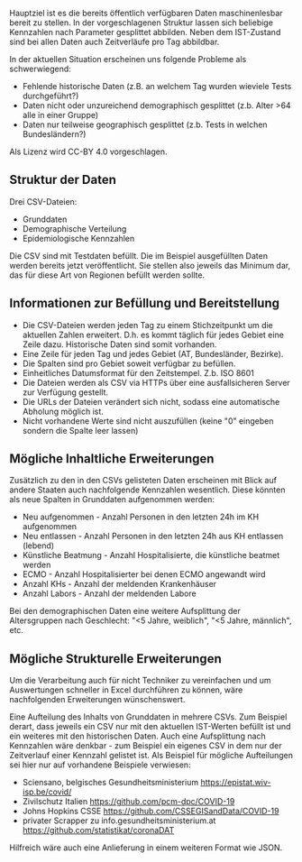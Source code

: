 Hauptziel ist es die bereits öffentlich verfügbaren Daten maschinenlesbar bereit zu stellen. In der vorgeschlagenen Struktur lassen sich beliebige Kennzahlen nach Parameter gesplittet abbilden. Neben dem IST-Zustand sind bei allen Daten auch Zeitverläufe pro Tag abbildbar.

In der aktuellen Situation erscheinen uns folgende Probleme als schwerwiegend:

 * Fehlende historische Daten (z.B. an welchem Tag wurden wieviele Tests durchgeführt?)
 * Daten nicht oder unzureichend demographisch gesplittet (z.b. Alter >64 alle in einer Gruppe)
 * Daten nur teilweise geographisch gesplittet (z.b. Tests in welchen Bundesländern?)

Als Lizenz wird CC-BY 4.0 vorgeschlagen.

## Struktur der Daten

Drei CSV-Dateien:

 * Grunddaten
 * Demographische Verteilung
 * Epidemiologische Kennzahlen

Die CSV sind mit Testdaten befüllt. Die im Beispiel ausgefüllten Daten werden bereits jetzt veröffentlicht. Sie stellen also jeweils das Minimum dar, das für diese Art von Regionen befüllt werden sollte.

## Informationen zur Befüllung und Bereitstellung

 * Die CSV-Dateien werden jeden Tag zu einem Stichzeitpunkt um die aktuellen Zahlen erweitert. D.h. es kommt täglich für jedes Gebiet eine Zeile dazu. Historische Daten sind somit vorhanden.
 * Eine Zeile für jeden Tag und jedes Gebiet (AT, Bundesländer, Bezirke).
 * Die Spalten sind pro Gebiet soweit verfügbar zu befüllen.
 * Einheitliches Datumsformat für den Zeitstempel. Z.b. ISO 8601
 * Die Dateien werden als CSV via HTTPs über eine ausfallsicheren Server zur Verfügung gestellt.
 * Die URLs der Dateien verändert sich nicht, sodass eine automatische Abholung möglich ist.
 * Nicht vorhandene Werte sind nicht auszufüllen (keine "0" eingeben sondern die Spalte leer lassen)

## Mögliche Inhaltliche Erweiterungen

Zusätzlich zu den in den CSVs gelisteten Daten erscheinen mit Blick auf andere Staaten auch nachfolgende Kennzahlen wesentlich. Diese könnten als neue Spalten in Grunddaten aufgenommen werden:

 * Neu aufgenommen - Anzahl Personen in den letzten 24h im KH aufgenommen
 * Neu entlassen - Anzahl Personen in den letzten 24h aus KH entlassen (lebend)
 * Künstliche Beatmung - Anzahl Hospitalisierte, die künstliche beatmet werden
 * ECMO - Anzahl Hospitalisierter bei denen ECMO angewandt wird
 * Anzahl KHs - Anzahl der meldenden Krankenhäuser
 * Anzahl Labors - Anzahl der meldenden Labore

Bei den demographischen Daten eine weitere Aufsplittung der Altersgruppen nach Geschlecht: "<5 Jahre, weiblich", "<5 Jahre, männlich", etc.

## Mögliche Strukturelle Erweiterungen

Um die Verarbeitung auch für nicht Techniker zu vereinfachen und um Auswertungen schneller in Excel durchführen zu können, wäre nachfolgenden Erweiterungen wünschenswert.

Eine Aufteilung des Inhalts von Grunddaten in mehrere CSVs. Zum Beispiel derart, dass jeweils ein CSV nur mit den aktuellen IST-Werten befüllt ist und ein weiteres mit den historischen Daten. Auch eine Aufsplittung nach Kennzahlen wäre denkbar - zum Beispiel ein eigenes CSV in dem nur der Zeitverlauf einer Kennzahl gelistet ist. Als Beispiel für mögliche Aufteilungen sei hier nur auf vorhandene Beispiele verwiesen:

 * Sciensano, belgisches Gesundheitsministerium https://epistat.wiv-isp.be/covid/
 * Zivilschutz Italien https://github.com/pcm-dpc/COVID-19
 * Johns Hopkins CSSE https://github.com/CSSEGISandData/COVID-19
 * privater Scrapper zu info.gesundheitsministerium.at https://github.com/statistikat/coronaDAT

Hilfreich wäre auch eine Anlieferung in einem weiteren Format wie JSON.
